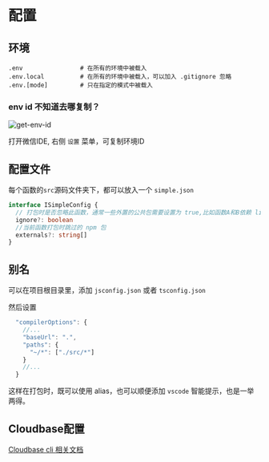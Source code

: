 # 配置

## 环境

```
.env                # 在所有的环境中被载入
.env.local          # 在所有的环境中被载入，可以加入 .gitignore 忽略
.env.[mode]         # 只在指定的模式中被载入
```

### env id 不知道去哪复制？

![get-env-id](/get-env-id.png)

打开微信IDE, 右侧 `设置` 菜单，可复制环境ID

## 配置文件

每个函数的`src`源码文件夹下，都可以放入一个 `simple.json`

```ts
interface ISimpleConfig {
  // 打包时是否忽略此函数，通常一些外置的公共包需要设置为 true,比如函数A和B依赖 lib C, 但是C不是一个函数，也在 src，目录下
  ignore?: boolean
  //当前函数打包时跳过的 npm 包
  externals?: string[]
}
```

## 别名

可以在项目根目录里，添加 `jsconfig.json` 或者 `tsconfig.json`

然后设置

```js
  "compilerOptions": {
    //...
    "baseUrl": ".",
    "paths": {
      "~/*": ["./src/*"]
    }
    //...
  }
```

这样在打包时，既可以使用 alias，也可以顺便添加 `vscode` 智能提示，也是一举两得。

## Cloudbase配置

[Cloudbase cli 相关文档](https://docs.cloudbase.net/cli-v1/config)
